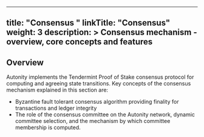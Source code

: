 
---
title: "Consensus "
linkTitle: "Consensus"
weight: 3
description: >
  Consensus mechanism - overview, core concepts and features
---

## Overview

Autonity implements the Tendermint Proof of Stake consensus protocol for computing and agreeing state transitions. Key concepts of the consensus mechanism explained in this section are:

- Byzantine fault tolerant consensus algorithm providing finality for transactions and ledger integrity
- The role of the consensus committee on the Autonity network, dynamic committee selection, and the mechanism by which committee membership is computed.
